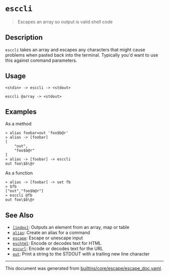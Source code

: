 # `esccli`

> Escapes an array so output is valid shell code

## Description

`esccli` takes an array and escapes any characters that might cause problems
when pasted back into the terminal. Typically you'd want to use this against
command parameters.

## Usage

```
<stdin> -> esccli -> <stdout>

esccli @array -> <stdout>
```

## Examples

As a method

```
» alias foobar=out 'foo$b@r'
» alias -> [foobar]
[
    "out",
    "foo$b@r"
]
» alias -> [foobar] -> esccli
out foo\$b\@r
```

As a function

```
» alias -> [foobar] -> set fb
» $fb
["out","foo$b@r"]
» esccli @fb
out foo\$b\@r
```

## See Also

* [`[index]`](../parser/item-index.md):
  Outputs an element from an array, map or table
* [`alias`](../commands/alias.md):
  Create an alias for a command
* [`escape`](../commands/escape.md):
  Escape or unescape input
* [`eschtml`](../commands/eschtml.md):
  Encode or decodes text for HTML
* [`escurl`](../commands/escurl.md):
  Encode or decodes text for the URL
* [`out`](../commands/out.md):
  Print a string to the STDOUT with a trailing new line character

<hr/>

This document was generated from [builtins/core/escape/escape_doc.yaml](https://github.com/lmorg/murex/blob/master/builtins/core/escape/escape_doc.yaml).